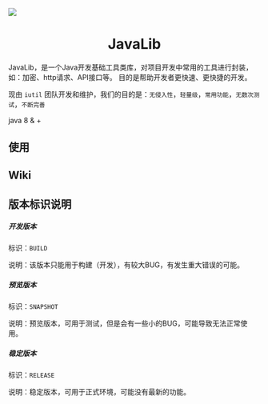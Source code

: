 
[![](https://jitpack.io/v/iutil/JavaLib.svg)](https://jitpack.io/#iutil/JavaLib)

<h1 align="center">JavaLib</h1>

JavaLib，是一个Java开发基础工具类库，对项目开发中常用的工具进行封装，如：加密、http请求、API接口等。
目的是帮助开发者更快速、更快捷的开发。

现由 `iutil` 团队开发和维护，我们的目的是：`无侵入性`，`轻量级`，`常用功能`，`无数次测试`，`不断完善`

java 8 & + 

## 使用

## Wiki

## 版本标识说明

##### 开发版本

标识：`BUILD`

说明：该版本只能用于构建（开发），有较大BUG，有发生重大错误的可能。

##### 预览版本

标识：`SNAPSHOT`

说明：预览版本，可用于测试，但是会有一些小的BUG，可能导致无法正常使用。

##### 稳定版本

标识：`RELEASE`

说明：稳定版本，可用于正式环境，可能没有最新的功能。